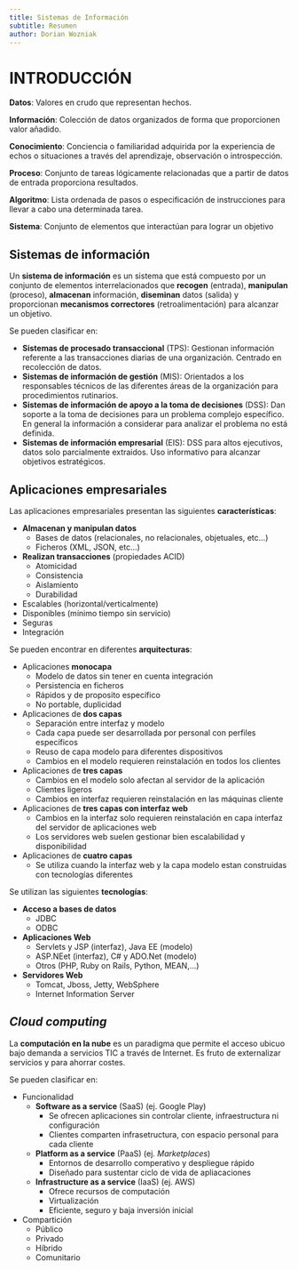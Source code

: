 ```yaml
---
title: Sistemas de Información
subtitle: Resumen
author: Dorian Wozniak
---
```


# INTRODUCCIÓN

**Datos**: Valores en crudo que representan hechos.

**Información**: Colección de datos organizados de forma que proporcionen valor añadido.

**Conocimiento**: Conciencia o familiaridad adquirida por la experiencia de echos o situaciones a través del aprendizaje, observación o introspección.

**Proceso**: Conjunto de tareas lógicamente relacionadas que a partir de datos de entrada proporciona resultados.

**Algoritmo**: Lista ordenada de pasos o especificación de instrucciones para llevar a cabo una determinada tarea.

**Sistema**: Conjunto de elementos que interactúan para lograr un objetivo

## Sistemas de información

Un **sistema de información** es un sistema que está compuesto por un conjunto de elementos interrelacionados que **recogen** (entrada), **manipulan** (proceso), **almacenan** información, **diseminan** datos (salida) y proporcionan **mecanismos correctores** (retroalimentación) para alcanzar un objetivo.

Se pueden clasificar en:

- **Sistemas de procesado transaccional** (TPS): Gestionan información referente a las transacciones diarias de una organización. Centrado en recolección de datos.
- **Sistemas de información de gestión** (MIS): Orientados a los responsables técnicos de las diferentes áreas de la organización para procedimientos rutinarios.
- **Sistemas de información de apoyo a la toma de decisiones** (DSS): Dan soporte a la toma de decisiones para un problema complejo específico. En general la información a considerar para analizar el problema no está definida.
- **Sistemas de información empresarial** (EIS): DSS para altos ejecutivos, datos solo parcialmente extraidos. Uso informativo para alcanzar objetivos estratégicos.

## Aplicaciones empresariales

Las aplicaciones empresariales presentan las siguientes **características**:

- **Almacenan y manipulan datos**
  - Bases de datos (relacionales, no relacionales, objetuales, etc...)
  - Ficheros (XML, JSON, etc...)
- **Realizan transacciones** (propiedades ACID)
  - Atomicidad
  - Consistencia
  - Aislamiento
  - Durabilidad
- Escalables (horizontal/verticalmente)
- Disponibles (mínimo tiempo sin servicio)
- Seguras
- Integración

Se pueden encontrar en diferentes **arquitecturas**:

- Aplicaciones **monocapa**
  - Modelo de datos sin tener en cuenta integración
  - Persistencia en ficheros
  - Rápidos y de proposito específico
  - No portable, duplicidad
- Aplicaciones de **dos capas**
  - Separación entre interfaz y modelo
  - Cada capa puede ser desarrollada por personal con perfiles específicos
  - Reuso de capa modelo para diferentes dispositivos
  - Cambios en el modelo requieren reinstalación en todos los clientes
- Aplicaciones de **tres capas**
  - Cambios en el modelo solo afectan al servidor de la aplicación
  - Clientes ligeros
  - Cambios en interfaz requieren reinstalación en las máquinas cliente
- Aplicaciones de **tres capas con interfaz web**
  - Cambios en la interfaz solo requieren reinstalación en capa interfaz del servidor de aplicaciones web
  - Los servidores web suelen gestionar bien escalabilidad y disponibilidad
- Aplicaciones de **cuatro capas**
  - Se utiliza cuando la interfaz web y la capa modelo estan construidas con tecnologías diferentes
  
Se utilizan las siguientes **tecnologías**:

- **Acceso a bases de datos**
  - JDBC
  - ODBC
- **Aplicaciones Web**
  - Servlets y JSP (interfaz), Java EE (modelo)
  - ASP.NEet (interfaz), C# y ADO.Net (modelo)
  - Otros (PHP, Ruby on Rails, Python, MEAN,...)
- **Servidores Web**
  - Tomcat, Jboss, Jetty, WebSphere
  - Internet Information Server

## *Cloud computing*

La **computación en la nube** es un paradigma que permite el acceso ubicuo bajo demanda a servicios TIC a través de Internet. Es fruto de externalizar servicios y para ahorrar costes.

Se pueden clasificar en:

- Funcionalidad
  - **Software as a service** (SaaS) (ej. Google Play)
    - Se ofrecen aplicaciones sin controlar cliente, infraestructura ni configuración
    - Clientes comparten infrasetructura, con espacio personal para cada cliente 
  - **Platform as a service** (PaaS) (ej. *Marketplaces*)
    - Entornos de desarrollo comperativo y despliegue rápido
    - Diseñado para sustentar ciclo de vida de apliacaciones
  - **Infrastructure as a service** (IaaS) (ej. AWS)
    - Ofrece recursos de computación
    - Virtualización
    - Eficiente, seguro y baja inversión inicial
- Compartición
  - Público
  - Privado
  - Híbrido
  - Comunitario